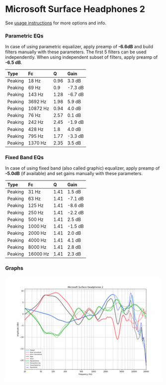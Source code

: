 # Microsoft Surface Headphones 2
See [usage instructions](https://github.com/jaakkopasanen/AutoEq#usage) for more options and info.

### Parametric EQs
In case of using parametric equalizer, apply preamp of **-6.6dB** and build filters manually
with these parameters. The first 5 filters can be used independently.
When using independent subset of filters, apply preamp of **-6.5 dB**.

| Type    | Fc       |    Q | Gain    |
|:--------|:---------|:-----|:--------|
| Peaking | 18 Hz    | 0.96 | 3.3 dB  |
| Peaking | 69 Hz    | 0.9  | -7.3 dB |
| Peaking | 143 Hz   | 1.28 | -6.7 dB |
| Peaking | 3692 Hz  | 1.98 | 5.9 dB  |
| Peaking | 10872 Hz | 0.94 | 4.0 dB  |
| Peaking | 76 Hz    | 2.57 | 0.1 dB  |
| Peaking | 242 Hz   | 2.45 | -1.9 dB |
| Peaking | 428 Hz   | 1.8  | 4.0 dB  |
| Peaking | 795 Hz   | 1.77 | -3.3 dB |
| Peaking | 1370 Hz  | 2.35 | 3.5 dB  |

### Fixed Band EQs
In case of using fixed band (also called graphic) equalizer, apply preamp of **-5.0dB**
(if available) and set gains manually with these parameters.

| Type    | Fc       |    Q | Gain    |
|:--------|:---------|:-----|:--------|
| Peaking | 31 Hz    | 1.41 | 1.5 dB  |
| Peaking | 63 Hz    | 1.41 | -7.1 dB |
| Peaking | 125 Hz   | 1.41 | -8.6 dB |
| Peaking | 250 Hz   | 1.41 | -2.2 dB |
| Peaking | 500 Hz   | 1.41 | 2.5 dB  |
| Peaking | 1000 Hz  | 1.41 | -1.5 dB |
| Peaking | 2000 Hz  | 1.41 | 2.0 dB  |
| Peaking | 4000 Hz  | 1.41 | 4.1 dB  |
| Peaking | 8000 Hz  | 1.41 | 2.8 dB  |
| Peaking | 16000 Hz | 1.41 | 2.3 dB  |

### Graphs
![](./Microsoft%20Surface%20Headphones%202.png)